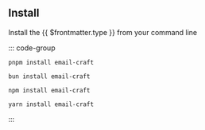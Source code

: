 ## Install

Install the {{ $frontmatter.type }} from your command line

::: code-group

```console-vue [pnpm]
pnpm install email-craft
```

```console-vue [bun]
bun install email-craft
```

```console-vue [npm]
npm install email-craft
```

```console-vue [yarn]
yarn install email-craft
```

:::
